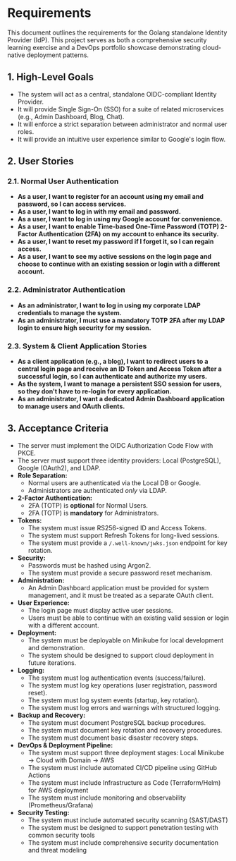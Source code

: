 # Requirements

This document outlines the requirements for the Golang standalone Identity Provider (IdP). This project serves as both a comprehensive security learning exercise and a DevOps portfolio showcase demonstrating cloud-native deployment patterns.

## 1. High-Level Goals
- The system will act as a central, standalone OIDC-compliant Identity Provider.
- It will provide Single Sign-On (SSO) for a suite of related microservices (e.g., Admin Dashboard, Blog, Chat).
- It will enforce a strict separation between administrator and normal user roles.
- It will provide an intuitive user experience similar to Google's login flow.

## 2. User Stories

### 2.1. Normal User Authentication
*   **As a user, I want to register for an account using my email and password, so I can access services.**
*   **As a user, I want to log in with my email and password.**
*   **As a user, I want to log in using my Google account for convenience.**
*   **As a user, I want to enable Time-based One-Time Password (TOTP) 2-Factor Authentication (2FA) on my account to enhance its security.**
*   **As a user, I want to reset my password if I forget it, so I can regain access.**
*   **As a user, I want to see my active sessions on the login page and choose to continue with an existing session or login with a different account.**

### 2.2. Administrator Authentication
*   **As an administrator, I want to log in using my corporate LDAP credentials to manage the system.**
*   **As an administrator, I must use a mandatory TOTP 2FA after my LDAP login to ensure high security for my session.**

### 2.3. System & Client Application Stories
*   **As a client application (e.g., a blog), I want to redirect users to a central login page and receive an ID Token and Access Token after a successful login, so I can authenticate and authorize my users.**
*   **As the system, I want to manage a persistent SSO session for users, so they don't have to re-login for every application.**
*   **As an administrator, I want a dedicated Admin Dashboard application to manage users and OAuth clients.**

## 3. Acceptance Criteria

*   The server must implement the OIDC Authorization Code Flow with PKCE.
*   The server must support three identity providers: Local (PostgreSQL), Google (OAuth2), and LDAP.
*   **Role Separation:**
    *   Normal users are authenticated via the Local DB or Google.
    *   Administrators are authenticated *only* via LDAP.
*   **2-Factor Authentication:**
    *   2FA (TOTP) is **optional** for Normal Users.
    *   2FA (TOTP) is **mandatory** for Administrators.
*   **Tokens:**
    *   The system must issue RS256-signed ID and Access Tokens.
    *   The system must support Refresh Tokens for long-lived sessions.
    *   The system must provide a `/.well-known/jwks.json` endpoint for key rotation.
*   **Security:**
    *   Passwords must be hashed using Argon2.
    *   The system must provide a secure password reset mechanism.
*   **Administration:**
    *   An Admin Dashboard application must be provided for system management, and it must be treated as a separate OAuth client.
*   **User Experience:**
    *   The login page must display active user sessions.
    *   Users must be able to continue with an existing valid session or login with a different account.
*   **Deployment:**
    *   The system must be deployable on Minikube for local development and demonstration.
    *   The system should be designed to support cloud deployment in future iterations.
*   **Logging:**
    *   The system must log authentication events (success/failure).
    *   The system must log key operations (user registration, password reset).
    *   The system must log system events (startup, key rotation).
    *   The system must log errors and warnings with structured logging.
*   **Backup and Recovery:**
    *   The system must document PostgreSQL backup procedures.
    *   The system must document key rotation and recovery procedures.
    *   The system must document basic disaster recovery steps.
*   **DevOps & Deployment Pipeline:**
    *   The system must support three deployment stages: Local Minikube → Cloud with Domain → AWS
    *   The system must include automated CI/CD pipeline using GitHub Actions
    *   The system must include Infrastructure as Code (Terraform/Helm) for AWS deployment
    *   The system must include monitoring and observability (Prometheus/Grafana)
*   **Security Testing:**
    *   The system must include automated security scanning (SAST/DAST)
    *   The system must be designed to support penetration testing with common security tools
    *   The system must include comprehensive security documentation and threat modeling
